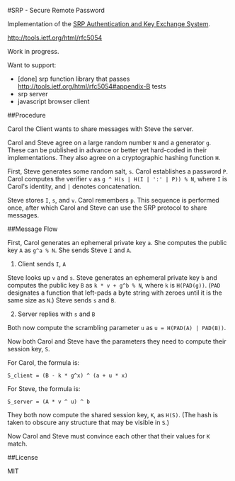 #SRP - Secure Remote Password

Implementation of the [SRP Authentication and Key Exchange System](http://tools.ietf.org/html/rfc2945).

http://tools.ietf.org/html/rfc5054

Work in progress.

Want to support:

- [done] srp function library that passes http://tools.ietf.org/html/rfc5054#appendix-B tests
- srp server
- javascript browser client

##Procedure

Carol the Client wants to share messages with Steve the server.

Carol and Steve agree on a large random number `N` and a generator
`g`.  These can be published in advance or better yet hard-coded in
their implementations.  They also agree on a cryptographic hashing
function `H`.

First, Steve generates some random salt, `s`.  Carol establishes a
password `P`.  Carol computes the verifier `v` as `g ^ H(s | H(I | ':'
| P)) % N`, where `I` is Carol's identity, and `|` denotes
concatenation.

Steve stores `I`, `s`, and `v`.  Carol remembers `p`.  This sequence
is performed once, after which Carol and Steve can use the SRP
protocol to share messages.

##Message Flow

First, Carol generates an ephemeral private key `a`.  She computes the
public key `A` as `g^a % N`.  She sends Steve `I` and `A`.

1. Client sends `I`, `A`

Steve looks up `v` and `s`.  Steve generates an ephemeral private key
`b` and computes the public key `B` as `k * v + g^b % N`, where `k` is
`H(PAD(g))`.  (`PAD` designates a function that left-pads a byte
string with zeroes until it is the same size as `N`.)  Steve sends `s`
and `B`.

2. Server replies with `s` and `B`

Both now compute the scrambling parameter `u` as `u = H(PAD(A) | PAD(B))`.

Now both Carol and Steve have the parameters they need to compute
their session key, `S`.

For Carol, the formula is:

```
S_client = (B - k * g^x) ^ (a + u * x)
```

For Steve, the formula is: 

```
S_server = (A * v ^ u) ^ b
```

They both now compute the shared session key, `K`, as `H(S)`.  (The
hash is taken to obscure any structure that may be visible in `S`.)

Now Carol and Steve must convince each other that their values for `K`
match.

##License

MIT